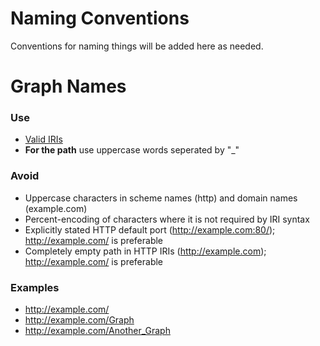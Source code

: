 Naming Conventions
===================

Conventions for naming things will be added here as needed.

# Graph Names
### Use
* [Valid IRIs](https://www.w3.org/TR/rdf11-concepts/#section-rdf-graph)
* **For the path** use uppercase words seperated by "_" 

### Avoid
* Uppercase characters in scheme names (http) and domain names (example.com)
* Percent-encoding of characters where it is not required by IRI syntax
* Explicitly stated HTTP default port (http://example.com:80/); http://example.com/ is preferable
* Completely empty path in HTTP IRIs (http://example.com); http://example.com/ is preferable

### Examples
* http://example.com/
* http://example.com/Graph
* http://example.com/Another_Graph
